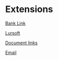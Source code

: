 # Extensions

[Bank Link](banklink/banklink_index.en.md)

[Lursoft](lursoft/lursoft_index.en.md)

[Document links](doc_links/doclinks_index.en.md)

[Email](email/email_index.en.md)